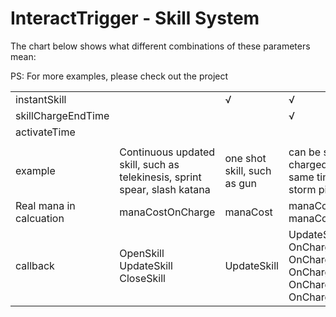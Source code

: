 # InteractTrigger - Skill System





The chart below shows what different combinations of these parameters mean:

PS: For more examples, please check out the project

|                         |                                                              |                             |                                                              |                                                          |                                                              |
| ----------------------- | ------------------------------------------------------------ | --------------------------- | ------------------------------------------------------------ | -------------------------------------------------------- | ------------------------------------------------------------ |
| instantSkill            |                                                              | √                           | √                                                            |                                                          |                                                              |
| skillChargeEndTime      |                                                              |                             | √                                                            | √                                                        | √                                                            |
| activateTime            |                                                              |                             |                                                              | √                                                        |                                                              |
|                         |                                                              |                             |                                                              |                                                          |                                                              |
| example                 | Continuous updated skill, such as telekinesis, sprint spear, slash katana | one shot skill, such as gun | can be shot and charged at the same time, such as storm pistol | can be charged into special state, such as thunder spear | Charged for an one shot release, such as fireball spell      |
| Real mana in calcuation | manaCostOnCharge                                             | manaCost                    | manaCost manaCostOnCharge                                    | manaCostOnCharge                                         | manaCostOnCharge                                             |
| callback                | OpenSkill UpdateSkill CloseSkill                             | UpdateSkill                 | UpdateSkill OnChargeBegin OnChargeReady OnChargeUpdate OnChargeRelease OnChargeCancel | OnActivateBegin OnActivateEnd OnActivateCancel           | OnChargeBegin->OnChargeReady->OnChargeUpdate->OnChargeRelease |

#### 